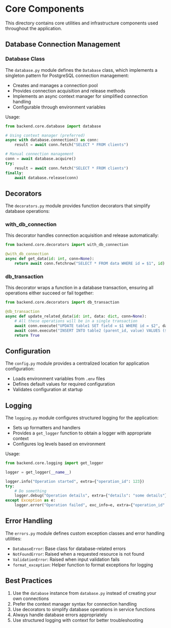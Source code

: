 # Core Components

This directory contains core utilities and infrastructure components used throughout the application.

## Database Connection Management

### Database Class

The `database.py` module defines the `Database` class, which implements a singleton pattern for PostgreSQL connection management:

- Creates and manages a connection pool
- Provides connection acquisition and release methods
- Implements an async context manager for simplified connection handling
- Configurable through environment variables

Usage:

```python
from backend.core.database import database

# Using context manager (preferred)
async with database.connection() as conn:
    result = await conn.fetch("SELECT * FROM clients")

# Manual connection management
conn = await database.acquire()
try:
    result = await conn.fetch("SELECT * FROM clients")
finally:
    await database.release(conn)
```

## Decorators

The `decorators.py` module provides function decorators that simplify database operations:

### with_db_connection

This decorator handles connection acquisition and release automatically:

```python
from backend.core.decorators import with_db_connection

@with_db_connection
async def get_data(id: int, conn=None):
    return await conn.fetchrow("SELECT * FROM data WHERE id = $1", id)
```

### db_transaction

This decorator wraps a function in a database transaction, ensuring all operations either succeed or fail together:

```python
from backend.core.decorators import db_transaction

@db_transaction
async def update_related_data(id: int, data: dict, conn=None):
    # All these operations will be in a single transaction
    await conn.execute("UPDATE table1 SET field = $1 WHERE id = $2", data["field1"], id)
    await conn.execute("INSERT INTO table2 (parent_id, value) VALUES ($1, $2)", id, data["field2"])
    return True
```

## Configuration

The `config.py` module provides a centralized location for application configuration:

- Loads environment variables from `.env` files
- Defines default values for required configuration
- Validates configuration at startup

## Logging

The `logging.py` module configures structured logging for the application:

- Sets up formatters and handlers
- Provides a `get_logger` function to obtain a logger with appropriate context
- Configures log levels based on environment

Usage:

```python
from backend.core.logging import get_logger

logger = get_logger(__name__)

logger.info("Operation started", extra={"operation_id": 123})
try:
    # Do something
    logger.debug("Operation details", extra={"details": "some details"})
except Exception as e:
    logger.error("Operation failed", exc_info=e, extra={"operation_id": 123})
```

## Error Handling

The `errors.py` module defines custom exception classes and error handling utilities:

- `DatabaseError`: Base class for database-related errors
- `NotFoundError`: Raised when a requested resource is not found
- `ValidationError`: Raised when input validation fails
- `format_exception`: Helper function to format exceptions for logging

## Best Practices

1. Use the `database` instance from `database.py` instead of creating your own connections
2. Prefer the context manager syntax for connection handling
3. Use decorators to simplify database operations in service functions
4. Always handle database errors appropriately
5. Use structured logging with context for better troubleshooting 